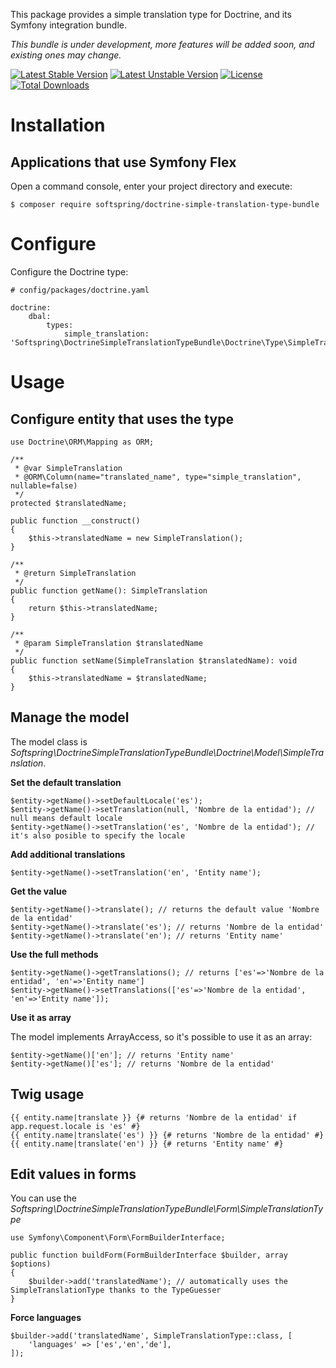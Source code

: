 This package provides a simple translation type for Doctrine, and its Symfony integration bundle.

*This bundle is under development, more features will be added soon, and existing ones may change.*

[![Latest Stable Version](https://poser.pugx.org/softspring/doctrine-simple-translation-type-bundle/v/stable.svg)](https://packagist.org/packages/softspring/doctrine-simple-translation-type-bundle)
[![Latest Unstable Version](https://poser.pugx.org/softspring/doctrine-simple-translation-type-bundle/v/unstable.svg)](https://packagist.org/packages/softspring/doctrine-simple-translation-type-bundle)
[![License](https://poser.pugx.org/softspring/doctrine-simple-translation-type-bundle/license.svg)](https://packagist.org/packages/softspring/doctrine-simple-translation-type-bundle)
[![Total Downloads](https://poser.pugx.org/softspring/doctrine-simple-translation-type-bundle/downloads)](https://packagist.org/packages/softspring/doctrine-simple-translation-type-bundle)

# Installation

## Applications that use Symfony Flex

Open a command console, enter your project directory and execute:

```console
$ composer require softspring/doctrine-simple-translation-type-bundle
```

# Configure

Configure the Doctrine type:

    # config/packages/doctrine.yaml
    
    doctrine:
        dbal:
            types:
                simple_translation: 'Softspring\DoctrineSimpleTranslationTypeBundle\Doctrine\Type\SimpleTranslationType'

# Usage

## Configure entity that uses the type

    use Doctrine\ORM\Mapping as ORM;

    /**
     * @var SimpleTranslation
     * @ORM\Column(name="translated_name", type="simple_translation", nullable=false)
     */
    protected $translatedName;
    
    public function __construct()
    {
        $this->translatedName = new SimpleTranslation();
    }
                
    /**
     * @return SimpleTranslation
     */
    public function getName(): SimpleTranslation
    {
        return $this->translatedName;
    }

    /**
     * @param SimpleTranslation $translatedName
     */
    public function setName(SimpleTranslation $translatedName): void
    {
        $this->translatedName = $translatedName;
    }   
    
## Manage the model

The model class is *Softspring\DoctrineSimpleTranslationTypeBundle\Doctrine\Model\SimpleTranslation*.

**Set the default translation**

    $entity->getName()->setDefaultLocale('es');
    $entity->getName()->setTranslation(null, 'Nombre de la entidad'); // null means default locale
    $entity->getName()->setTranslation('es', 'Nombre de la entidad'); // it's also posible to specify the locale
    
**Add additional translations**

    $entity->getName()->setTranslation('en', 'Entity name');
    
**Get the value**
    
    $entity->getName()->translate(); // returns the default value 'Nombre de la entidad'
    $entity->getName()->translate('es'); // returns 'Nombre de la entidad'
    $entity->getName()->translate('en'); // returns 'Entity name'
    
**Use the full methods**

    $entity->getName()->getTranslations(); // returns ['es'=>'Nombre de la entidad', 'en'=>'Entity name']
    $entity->getName()->setTranslations(['es'=>'Nombre de la entidad', 'en'=>'Entity name']);
    
**Use it as array**

The model implements ArrayAccess, so it's possible to use it as an array:

    $entity->getName()['en']; // returns 'Entity name'
    $entity->getName()['es']; // returns 'Nombre de la entidad'
    
## Twig usage

    {{ entity.name|translate }} {# returns 'Nombre de la entidad' if app.request.locale is 'es' #}    
    {{ entity.name|translate('es') }} {# returns 'Nombre de la entidad' #}    
    {{ entity.name|translate('en') }} {# returns 'Entity name' #}    

## Edit values in forms

You can use the *Softspring\DoctrineSimpleTranslationTypeBundle\Form\SimpleTranslationType*

    use Symfony\Component\Form\FormBuilderInterface;
    
    public function buildForm(FormBuilderInterface $builder, array $options)
    {
        $builder->add('translatedName'); // automatically uses the SimpleTranslationType thanks to the TypeGuesser
    }
    
**Force languages**

    $builder->add('translatedName', SimpleTranslationType::class, [
        'languages' => ['es','en','de'],    
    ]);
    

